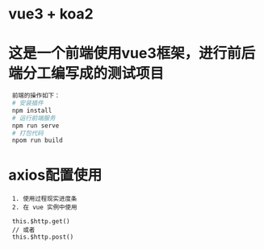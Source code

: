 # vue3 + koa2


# 这是一个前端使用vue3框架，进行前后端分工编写成的测试项目

```bash
 前端的操作如下：
 # 安装插件
 npm install
 # 运行前端服务
 npm run serve
 # 打包代码
 npom run build

```

# axios配置使用
```
 1. 使用过程现实进度条
 2. 在 vue 实例中使用

 this.$http.get()
 // 或者
 this.$http.post()
```

